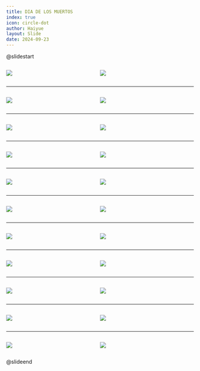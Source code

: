 ```yaml
---
title: DIA DE LOS MUERTOS
index: true
icon: circle-dot
author: Haiyue
layout: Slide
date: 2024-09-23
---
```

 
@slidestart

<div style="display:flex">
<div style="flex:1">

![](/reading/english/Level-Q/DIA%20DE%20LOS%20MUERTOS/001.webp)
</div>
<div style="flex:1">

![](/reading/english/Level-Q/DIA%20DE%20LOS%20MUERTOS/002.webp)
</div>
</div>

---

<div style="display:flex">
<div style="flex:1">

![](/reading/english/Level-Q/DIA%20DE%20LOS%20MUERTOS/003.webp)
</div>
<div style="flex:1">

![](/reading/english/Level-Q/DIA%20DE%20LOS%20MUERTOS/004.webp)
</div>
</div>

---

<div style="display:flex">
<div style="flex:1">

![](/reading/english/Level-Q/DIA%20DE%20LOS%20MUERTOS/005.webp)
</div>
<div style="flex:1">

![](/reading/english/Level-Q/DIA%20DE%20LOS%20MUERTOS/006.webp)
</div>
</div>

---

<div style="display:flex">
<div style="flex:1">

![](/reading/english/Level-Q/DIA%20DE%20LOS%20MUERTOS/007.webp)
</div>
<div style="flex:1">

![](/reading/english/Level-Q/DIA%20DE%20LOS%20MUERTOS/008.webp)
</div>
</div>

---

<div style="display:flex">
<div style="flex:1">

![](/reading/english/Level-Q/DIA%20DE%20LOS%20MUERTOS/009.webp)
</div>
<div style="flex:1">

![](/reading/english/Level-Q/DIA%20DE%20LOS%20MUERTOS/010.webp)
</div>
</div>

---

<div style="display:flex">
<div style="flex:1">

![](/reading/english/Level-Q/DIA%20DE%20LOS%20MUERTOS/011.webp)
</div>
<div style="flex:1">

![](/reading/english/Level-Q/DIA%20DE%20LOS%20MUERTOS/012.webp)
</div>
</div>

---

<div style="display:flex">
<div style="flex:1">

![](/reading/english/Level-Q/DIA%20DE%20LOS%20MUERTOS/013.webp)
</div>
<div style="flex:1">

![](/reading/english/Level-Q/DIA%20DE%20LOS%20MUERTOS/014.webp)
</div>
</div>

---

<div style="display:flex">
<div style="flex:1">

![](/reading/english/Level-Q/DIA%20DE%20LOS%20MUERTOS/015.webp)
</div>
<div style="flex:1">

![](/reading/english/Level-Q/DIA%20DE%20LOS%20MUERTOS/016.webp)
</div>
</div>

---

<div style="display:flex">
<div style="flex:1">

![](/reading/english/Level-Q/DIA%20DE%20LOS%20MUERTOS/017.webp)
</div>
<div style="flex:1">

![](/reading/english/Level-Q/DIA%20DE%20LOS%20MUERTOS/018.webp)
</div>
</div>

---

<div style="display:flex">
<div style="flex:1">

![](/reading/english/Level-Q/DIA%20DE%20LOS%20MUERTOS/019.webp)
</div>
<div style="flex:1">

![](/reading/english/Level-Q/DIA%20DE%20LOS%20MUERTOS/020.webp)
</div>
</div>

---

<div style="display:flex">
<div style="flex:1">

![](/reading/english/Level-Q/DIA%20DE%20LOS%20MUERTOS/021.webp)
</div>
<div style="flex:1">

![](/reading/english/Level-Q/DIA%20DE%20LOS%20MUERTOS/022.webp)
</div>
</div>

@slideend